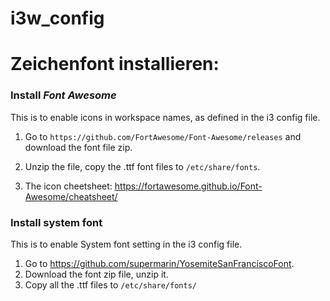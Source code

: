 # i3w_config


# Zeichenfont installieren:
### Install *Font Awesome*

This is to enable icons in workspace names, as defined in
the i3 config file.

1. Go to `https://github.com/FortAwesome/Font-Awesome/releases`
and download the font file zip.

2. Unzip the file, copy the .ttf font files to `/etc/share/fonts`.

3. The icon cheetsheet: https://fortawesome.github.io/Font-Awesome/cheatsheet/


### Install system font

This is to enable System font setting in the i3 config file.

1. Go to https://github.com/supermarin/YosemiteSanFranciscoFont.
2. Download the font zip file, unzip it.
3. Copy all the .ttf files to `/etc/share/fonts/`
